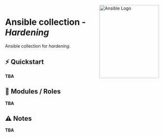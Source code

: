 <img src="https://upload.wikimedia.org/wikipedia/commons/thumb/2/24/Ansible_logo.svg/195px-Ansible_logo.svg.png" alt="Ansible Logo" align="right" height="240" width="195"/>

# Ansible collection - _Hardening_

Ansible collection for _hardening_.

## ⚡️ Quickstart

__TBA__

## 🧩 Modules / Roles

__TBA__

## ⚠️ Notes

__TBA__

